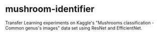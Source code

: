 # mushroom-identifier
Transfer Learning experiments on Kaggle's "Mushrooms classification - Common genus's images" data set using ResNet and EfficientNet.
